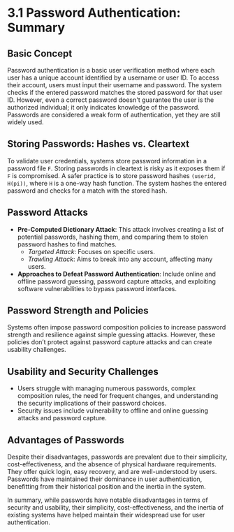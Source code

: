 # 3.1 Password Authentication: Summary

## Basic Concept
Password authentication is a basic user verification method where each user has a unique account identified by a username or user ID. To access their account, users must input their username and password. The system checks if the entered password matches the stored password for that user ID. However, even a correct password doesn't guarantee the user is the authorized individual; it only indicates knowledge of the password. Passwords are considered a weak form of authentication, yet they are still widely used.

## Storing Passwords: Hashes vs. Cleartext
To validate user credentials, systems store password information in a password file `F`. Storing passwords in cleartext is risky as it exposes them if `F` is compromised. A safer practice is to store password hashes `(userid, H(pi))`, where `H` is a one-way hash function. The system hashes the entered password and checks for a match with the stored hash.

## Password Attacks
- **Pre-Computed Dictionary Attack**: This attack involves creating a list of potential passwords, hashing them, and comparing them to stolen password hashes to find matches.
  - *Targeted Attack*: Focuses on specific users.
  - *Trawling Attack*: Aims to break into any account, affecting many users.
- **Approaches to Defeat Password Authentication**: Include online and offline password guessing, password capture attacks, and exploiting software vulnerabilities to bypass password interfaces.

## Password Strength and Policies
Systems often impose password composition policies to increase password strength and resilience against simple guessing attacks. However, these policies don’t protect against password capture attacks and can create usability challenges.

## Usability and Security Challenges
- Users struggle with managing numerous passwords, complex composition rules, the need for frequent changes, and understanding the security implications of their password choices.
- Security issues include vulnerability to offline and online guessing attacks and password capture.

## Advantages of Passwords
Despite their disadvantages, passwords are prevalent due to their simplicity, cost-effectiveness, and the absence of physical hardware requirements. They offer quick login, easy recovery, and are well-understood by users. Passwords have maintained their dominance in user authentication, benefitting from their historical position and the inertia in the system.

In summary, while passwords have notable disadvantages in terms of security and usability, their simplicity, cost-effectiveness, and the inertia of existing systems have helped maintain their widespread use for user authentication.
